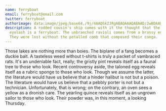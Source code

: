 ```yaml
---
name: ferryboat
email: ferryboat@email.com
twitter: ferryboat
authorimage: data:image/jpeg;base64,/9j/4AAQSkZJRgABAQAAAQABAAD/2wBDAAUDBAQEAwUEBAQFBQUGBwwIBwcHBw8LCwkMEQ8SEhEP%0AERETFhwXExQaFRERGCEYGh0dHx8fExciJCIeJBweHx7/2wBDAQUFBQcGBw4ICA4eFBEUHh4eHh4e%0AHh4eHh4eHh4eHh4eHh4eHh4eHh4eHh4eHh4eHh4eHh4eHh4eHh4eHh4eHh7/wAARCAEAAQADASIA%0AAhEBAxEB/8QAHwAAAQUBAQEBAQEAAAAAAAAAAAECAwQFBgcICQoL/8QAtRAAAgEDAwIEAwUFBAQA%0AAAF9AQIDAAQRBRIhMUEGE1FhByJxFDKBkaEII0KxwRVS0fAkM2JyggkKFhcYGRolJicoKSo0NTY3%0AODk6Q0RFRkdISUpTVFVWV1hZWmNkZWZnaGlqc3R1dnd4eXqDhIWGh4iJipKTlJWWl5iZmqKjpKWm%0Ap6ipqrKztLW2t7i5usLDxMXGx8jJytLT1NXW19jZ2uHi4+Tl5ufo6erx8vP09fb3+Pn6/8QAHwEA%0AAwEBAQEBAQEBAQAAAAAAAAECAwQFBgcICQoL/8QAtREAAgECBAQDBAcFBAQAAQJ3AAECAxEEBSEx%0ABhJBUQdhcRMiMoEIFEKRobHBCSMzUvAVYnLRChYkNOEl8RcYGRomJygpKjU2Nzg5OkNERUZHSElK%0AU1RVVldYWVpjZGVmZ2hpanN0dXZ3eHl6goOEhYaHiImKkpOUlZaXmJmaoqOkpaanqKmqsrO0tba3%0AuLm6wsPExcbHyMnK0tPU1dbX2Nna4uPk5ebn6Onq8vP09fb3+Pn6/9oADAMBAAIRAxEAPwD5BFuw%0AGRGfypnkP/cb8q+1rXwn4elGRpdoi9lWIDAq6vgbw2RuOlW3/fsV6P8AY1b+ZCVZPofDohcfwN/3%0AzUgib+4fyr7dbwL4dIJXSLbHvHWdc+BdBJJbSbZV9dlR/ZFZvdD9sl0PjQRn+6fyo8s9x+lfVGse%0AFvDlvkf2bbn/AIBXLX+laLCSE0u2I7ZSuerl86e8kNVr9DwApRt9q9onsNKDY/sy1H/AKhNlp2eN%0AOtv+/Yrm9g31K9oeOY9aULXssen2DYA022P/AGzFTpoenykD+y7c59ErWOCnLZkuql0PEtmab5ef%0ASvobS/AunXZy2jxbf93mtqL4aaEEDyaLEAfrXRHKq72sT7ddj5f8r2o8n2r6fPw98LZIbSYh+B/x%0AqF/AfhNemkxY98/40PK666oh4qPY+ZDF7UeV7V9Mf8IJ4VAydIhH5/40HwN4SGM6VB+tL+za3dB9%0Abh2PmYRj0oMftX0sfAfhR/uaVGMdart4F8J7j/xLkH40/wCza3dD+tw7HzkIz6U9UJ5xX0bH8PPC%0A8hG3TlwehLGnj4deGUALaYpB6EMaayrEPZoPrkEfOip7CpY09a+hh8OvDrH5dMGOvU1Xn8B+HIDg%0A6d+pqJZRiO6GsXBngwX6VKq+1e0f8Id4ZZsCw/8AHzUo8FeHEODYj/vsms/7KrLqg+tQPFCv0qGR%0ARXvSeBvD21WNkoU+5JqWLwB4cmwfsgAPHWqWU131RP1qB88FeaNnXOK+i/8AhWHh1z/x7HH+9UU/%0Awr8NBTiKVT9al5XXXYpYqB88bOuMU0pXvMvwv0FdwUyDFVJPhrogbBMn0p/2XiOlgeKpnhxX6U0j%0Av6V7mPhnoGMu0vXsaQfDDw9JgeZOgJxndT/szEdkH1qB73phZW24GBwSfWtqLcSuV+U9qILZY1+W%0AMHknmtEKuxEYAEgc19Yp6DUBscUZwo6Z9Ky9eVYoGAPHatOaaKAELgH35rj/ABFfusrguGHasJ1u%0AVXE0cX4jk3TsefeuWvvmbgV02s3EbKQo69a5q7cEjaOvFeDiqvMxxgY06s0uOmTVqw06S6YIikmr%0A+l6fJdS+WiZY9cV6b4O8LxhI3kjx68VGFw8qr8i2jk9B8K+aFLqxJ9q6zSfC8ImwY+3JI612a6dD%0Ab/LGgHvjpVq3WJMhQMgc8Zr3YUYwWiI9nco6XpFvEiqqDA4JIp+pWiRqUKhh246VtpGHjGxQCRyc%0AYqvd6XI37xepHJJ4reMki/Z2OJuYI8sxjHHGAOtY13ab3LIvHcd69AfSZFgdpFJOeSPSsHVI7eEb%0AVOT7ioqSvqc06Zw175kR2nPWoEDPye3pWrqCI7hyAR7UxUWGCe42rtjjZvm6DANclSpyxbMVT5pJ%0AIht7YCBZzOPKkXIIPTgf4iuc1ORoZjtZgw/I11k8UapaxwxhVNupx2zk/wBMD8K57V7QRsDMBg5w%0ATXJhsTOrRjN9TavQjTqOMdimmpzGNdrHI681di1ebcoI+UcHH/6qoXEduYB5LYfGMZ61BZwyrICM%0AHJ6V0RrSTOdwR2dlqKFduzBxxgVQ1O5SfcNzIyewqrAk8cZ8y42knkCql0zM58gFh/eArSVZtEKN%0AjOZhHclozIc9fSr1vazTfvASF61LbwBEDTEKc+lXluZMBIlGM45HWs7tifYrqJFZYzktntV+2gmV%0Auh20otbgqGKkA859a0rOGUBAQcDnbXVSdkS0a2kW0RhDStxnBHeuN03xHLq/jrVtGtIN9jYkgXDI%0ARuOQAB+o/A13Fs0ezL5zjoK4z4YRRya94qlIYk3KAH2Cn/61ceMk/bU0na7NYQVnc0riyPl7hwe1%0AZklvIzF8dDzXXXscix4jGF78dKyJ4XUBQnLckV2KWgpUzHZOQdnHf3pyhSRt3D1x61pNDujAK7R3%0AOKdHaRgDAJzTTI5WeuIyBtpAJz3HTms7VrqKJSpIPORg1YneOKNmwSTkjNcZr14yzSkc4H5UpVOW%0AN0eu1oRapqiiZmVjtzzmub1XUUlY4Pvyagv7wvG2fXnFc9fXJBwo5NePiK7IUb6i3t5mQgYNQWUT%0A3EuyNdzE+lVIg8z7FXcxOK9W+GvhYeWt3cxnOc9K4qcJVZaG8YlnwH4aSOOOe4jO484r0JbOCFNq%0A7V/3aFtlt0EccQTPTip44S0jBi/A69c171CKhGxXszMCB2YBvxxT7S0kWUMQHXvWulhsjBRNx68m%0ArMUSrEqlSPWul1NNB8pQijKsAiN9M1owl8CMAgYxg1YSMbdo4HUH1qvqVxb2kDPK+wgfiawlVFyW%0A1ItURDbuWdYwV7eteWeKHiWVhuBPYin+IvFIS6kWJ/l7Vy82otcjc20tniuSpiVsmYT10RLG3mSK%0AjDdzngVd1WJItAvpCMZhKkdc7vl/rV/w3pUl6qvtKcZLEdBU/j/TobHwdPcB3DPLFG2evLg5/Suf%0AEzaptsqFFxXMUYEtraa0e5TKPbkgE5PDDt171geLbm0kfaF3HuQSK0riFXGmGRpCFtZHZnblvmjI%0A/ma5TXFMkzMuSCcA+tVhH+4ijGvrK5jiaP7RhScZx3qw0jgbhkBa6bw34G1fVUCxWMyxdWkaM11V%0At8JNbl2q0kcSD1BNN1ILqcjbPKmu7hiqqGcfyra0oSiE+bHtXrjPJr0C6+FF5E4QyneDkFBkGkl+%0AHWrKnAZnXsKtVYW0ZDUuxxSoJZdgjzxWxbQxwxKHiBz61rr4Y1C3UrJbgOB97HNQ/wBk3pJD5Bxw%0AGyP1qo1YrqL2cn0KxkDYYAADoKm+04jCqvJqzDp0iwMGCkj+Ec0WtvKzjMWBnqepraNW2wcjaKcR%0AJkUnIDECsr4WxlbnXpCMeZdBs+vBrqbPT3luAWRkII6d6zfhjD5g1gFTlZwvJx03VzYid61N9n+h%0AtGnJNJ9TfRkXIIPOMjFV7q2jLAqvLVf+yZl+cMcnHFaEdnEijA3E8/Su9y0N/Zs5R7RnbYIuBzUi%0AWAXAZDnt2rQ8Ra9oPhxPN1PULe3DHb5Z5c9+FHOMd6m0vUdL1zS7bUdOuFuLSdA8TKOorKGKpym4%0Ap6omVCSjzdDb1Dy3jKuMMM9BXM6jpu9nb725c5FdNemKFG8zO7k1zOqapHHvEbDHc+tazsoanU0c%0ANrNmIi6s2H9q5W4UtKVwD7ium1q+Dzs4A+YU/wAD6FJreqrGE/dg5c47V4OIalKyLhG+htfCrwgL%0A2QX14hEYOQCK9ntLCK1hCQxKqgccVJoun21lYJbwxBVRQMAVdZH+UhAQR0NdeHjyo6o00itDGjqT%0AIinnjjmpY7dQ+Y1XHfipzhYx8v19qfGy4A5we4rt5tCuUekSEhQAefSleEKdpVSPpUheMR8dfXrQ%0AoXG8ZB96jmZPLYgvkigs2mml27PSvEvGvi5/tUsED7kXIBNem+O9btbfSpLd3BkYHABr5z1W4WW4%0AkI6Fj3rkxNWUVZMxq26Dbm+e4fJxk10ngbSpNXv41wfLTBZgKwPDemXGp34tYVJJPJx0FfQPgzQb%0AXSNKSMR4cjLEjvXJRg5u4qULu5b07Soba3WJIgqjqfWsL4taL/afhmDTLYmGWe7Qo69QwDYPcdT6%0AGuuYt94sAg7noBXAeNvGulratDYXtvf3G9YvKV+FJYdypxwOv1rXHzSpWOiqkoWMy30mC2vNL0u8%0AvtOW+l0mRIoZZgPPlAiGccEru5J4/M1y3wRjtv7Q8Qax8Rb3SrOCwuoIIpbvbDBHKdzbU3HliNvG%0ASelen2ng/wALave2GsaVZR6bqaWTQtcWUwVghxlWGw5+YZ9feuSsvgH4eg082l/rWrX7f2jFfjLK%0AkSusm8hE527skE5JweMV5nJiKvLyNpL+u5Kpw5Jcz1Z6dN8S/BltGIdLmm1OVjtSGwtmO49sEgA/%0AgTXmHiD9oswX81lpvhC4WWJirm8utm0jPVQuexrrNU+HHh/VgW8prdAuBhjKWbs53k4PsuBXi/jX%0Awb4f8GXM114lXVr67e8jSxtLCdE/tDzSUU/Op8vY33hlvvJjg1w4jB4y/vT08i6UMPFeZ0t78b/G%0A9zZJc2Nlptspl8sARtJ823d368e1cpefGf4h3rM8OpiM5x/o9mn/AMTWr4i/4RDRvCGp3w0PULaL%0AQ9QgluhBfxXZfzLdlCgkxgAPtzwT6A5yOC8CaRpeq+CtHvL+6uLa3mGLuaS5YO7mVgsEManLSOCm%0AMBjjJxXLTyyo5csm/vZ0qpRS2NaLxp8QNWvmE3iLU13dBsUBjnHTFex+APDmtzQRX/iLV7yc7Pkt%0AnjRDn1bCg/TmtT4T/DjSfCVm10torancndJLIF3RL2QY4AA/E9812j27rIDGQMjI7Y4/SvcwWU0a%0AL55aswqP2miObn0MNJ8qbRjrjB4qeLQYgwOzPoR0ro/K/cqJVOSevf8AGlZY0iyhJbvk8E17iqdE%0AYLDrcxk02KIHzFAI9q8/+E1uHi1uQEFTefKehIwa9OkzK3mYYgLgpnqcVw3wlhSOLWYtvS5HGfY1%0AjUV5p9jKrTXtIHRS2EDsCAF6cetQXEKpKqJ1HBzV+bHnY6Y6D3qaKBWdZJG/A9a7VPSzNXSTPnr9%0AoPw7qOjeBdX1VI0RZryMPdCTEhR2/wBWB16gfhnrXe/CzRU0v4f6FbRsGjFrG64XHDqrfzyfxqr+%0A1sF/4U5fRYy/2mCRR3OGOT/n1rovhzMLn4Z+GbgYPmaVbnjp/q1rx6SjTxTcSsS06CS6MseMJIo4%0AX8wFXAP3frXlOp6ptuZU4Kn1r03xs1swYzMQWJ3EH9K8n10wCZmgOQe57V6OLk1BI44lRXa4kEYG%0A5i2APWvfvhl4eTR9FjkaMefMu5iR0rzf4K+HF1jWjezRk29qNw927V7vKBCmwIc44xXjptzOulT6%0AiM67hkfKT0AqUbOAuT9aiQIyDdu+Xv0zSsFVSVXA6c13RqpHRayJmwBtbafaq8jgShcA4PpTWVuH%0APJI6elDkIoOCdwzk1uqqDlFZkEm0Mc+lcz4y8Sro1oTlnYHBB9K6mEKUO0DB6mvLvizrFt5D6chA%0AYEM2Tz+dKVWyuYVtInF+KPE9vqEpcwlDjsxPNcpaI97chIIy8kjYC+tVp3aWYqoyxOAK9m+DnhFb%0AeyXWr+DMrf6lSOgHevPalWnqckU2bPw38KR6Lp0dzPHm5kG45H3a7CQIrE5UAfe7Ut0sqL+7gYbu%0ACR2qjNDLPItkZI1kI3MN2civTjy04pHbCPKio+tW0/iDTdIiANvPMWuJG4BCqSB+JA/WvndLiO48%0AYfZ1OQ+qKxyxbow9TX1FpFlZae5E8sC5+YksARgda+Y4tE1Sy+IL6nd24Gnx3ZmVYQjM3PGMHj8q%0A8bMq8VJRRnUvKSsfRPw2jP8AYFrK3C/ZxjPfJJ/pW3qPlwW8k8z7VHzM2cbFA6n868z0Pxy+maPa%0AWttZDz4lCsZnyCPQAYP41N4j+IGsXGkNbweH45vtUEiuqK7EJ8oJ/Ve3cU4YuFOFluWoczud7YX1%0AncW0c9tdwSQt9x1kBBrj/jh4Wh8S+EnvrJUOtaMrXWnuSCCRy8ZB4IYDH1wc1xfh/wAb+ILLSrS3%0At/D6CGNMo8sDkOCxOc5xjBH5Vyvinxl4uk1ed49JneMOwVkVtoQkjHHtUVMwp2Vy44RvbQq/BCz0%0A74meHvFHgPUjNaT6lbQ3wkhGzPlyAsAHLMuCQMt1GTx0HS/AnwTpt54sfxOzwXNrpERtNHgUhhEN%0AoVpeCRkqAOCc5Jz0FeaaTOmiXE2pwWusaVdyqd72dw8bbRtJGScct/Kus+DfxH0Dw9qksFlbX0UE%0AzDzIZtpPAbJUgAYJ2Ejtt4rkjjoe1vfQp4SaSR9MsjxLuWQHnoRj/PWkLBosOrAr3BrKh8S6RqGi%0A22pRXKCKeQxOjMFkgbr84J6HHUeoqw9/ZNbrNHcxTBF3ApIGzxXrqvB7McbK1y6H3RhASU/venpU%0AcpESgjDHGQSOgrlr34keCrTTBeXHiLS1R1L7EmDtgEqflXLcFWHTqpHUEV2Nt5bwJImxo2AcSEja%0AQeQQfQ9quNeLtqPROxWVo/KZsLz3PSuM+GJDXGt4Of8ATAMgf7Ndr5CbpCAoGOAe9cR8If30XiBx%0Ag41RkBB9FHX860Ur6mNeCVWHzOwlhjkcfJkevSnPGAMDBIPTvVsKsS88HpmuF+Mfi7/hGdEa20yM%0A3Ou3a+XaQwqWfc52rgDqxJwB689AaqpXVKPMzTdpI8S/aw8WXdzbajo+iwG7trBY11W5Rd0dn5jf%0AIhPTc5B79q9G+AkvnfB/wtufdtsgp9sOwx+QxXBfGfw0/gT9m2Pw/eSrda1rWqLfarODuMlxjJUN%0A1KoNqjseW711n7MUxn+DOhg/eiaaP8pmP9a8ynNureW7IxCThzLa/wDTE8ca5DmSGTDOCec815hc%0A6ovnvGADkk461peNL2HeSGJcMdxzzWT8MNKPiT4h6VprKxhluA83+4vzH+VdmJryZwUlqfUnwb0Q%0AaX4HtHeILNdJ50mR68j9MV2RgjlOWUDmrFvCkcAiVAkaqAAOgxT2RdoAGBXkqcr3Z2ppGY8W0kfK%0Acio4kJj/AHig59PWtMwLu3c5x2prIoQK2eO4FbqtoaqZnGPHyoCfqelOdcLjKkHOABmrUsRKHaCB%0AnBNQPbhQrNknGBirjWY1qQuFSFmkAAXnrjgV85fFPU7S48STtaglBwME/jX0F4tPl+H7y4DlBFGW%0AP+fxr5G1mbzLyaQEkFiSa057qxz4i1rI734P+Fm8R6008qf6Fa4eUkcMey/59K+gJFFvCI412quF%0AUDtXEfs+zaU/gmO3sZUe6eVvPReqv2Ge/wAoB/OvSJLVNoaTaqjqSa2ptRFTgkjDhuIgJ5HQtcAZ%0AVAfvjt/WvPNW8XeIrn4W2+u3OnWNjqF3rkFgVitsOsTFi6sX3c/KMnjjPSvV7a1RZGZYxj1PVv8A%0APpXmX7SFlcyfD54NNt55Xk1GGSVYQfl+VkLY9w2MjvjPHNcuOvWS5ZbF31V9zz+bxZqn26axkmRZ%0ArdLZpRFYqURpreScLwVyVSI59yB14rKsrq5vde1C1ef5IIL942EAUu9s7A5OWAUiOU4HPyrnhgTQ%0A0jwv8StQ8a3PiGPwhLibWRfqrXNui7Ft3hjXl+27OPpxWz4P+GPjzRNMa2uLaziQWU1qnm3Fuu15%0AVCPKxDAv8u4YYk/NwRjnzXhYR2WptGtfyOt13w/pFjqug2Ml5qUNtdaw2mztHeOksp+yl92VIAIm%0A2jAGMNjB61xtp46stEs/DOs6o2q3MpW/t7YQBGMcMV2oeSTcy5OVjzjJO08V2XiWPV7jxFomsXFx%0A4XtX0a5ur1YbrWY1W4uriPYZMoGKKnLKuGJJGSMZPn0Xgm1fTPDulaz4u8HXcehC62vDqnltcG4k%0ADvlfLIUEbkIGdwbI2kCn7ONtWNSnbYkvP7I07xB4j0tLzxGkPhzRpNUMVnqkkEbqfLmCqoOB8twv%0AJ6bcD1rT8M6rBq+sX1o2oa8LbTLCDUZZU1SYiWKVDIm1yQeFxkMBkk9l5WfSNBlvfEWoat458OTX%0AXiHTpdP1AWk4QKjeUIzEDnZsSJUwd27rx0ql4dt/Cfh+11eBPF1pdS6pp8OmzyvcxgrDDCYU246P%0AtPJPUgcDnJ7Ci0ndXH7WrfyM+2+JGo2nhKXXZ77Vt9qNKM0jyhoJGnjilmjUSOWyFk4wpxjJIyKb%0A4j0SxvvjHd/aLZo4Lq2S6nihmEAt0KAPNwOSPmcgED5e5OKqSaN4Bjs7a0bxBc3FrELcTwLdxPHe%0AeQAsYlQcnhVBwBnaM9KXX/H/AIXW6BeW9nljR40kjiZXjRsblDDBwcCrkodLGcebqYfhnxNroSxs%0AhBPek3m2QNGgMa+TuVXJx13DHfCt6il0LxVLbad4euro3OyKW6uXli2qzw5ChZCfvbQpOOp5NSW3%0AjDwTCQ1tpt5ExKs7RxuN7AABm5+ZsAfMeevPJqwvi34eLbxxPol8kUS7FCWbkIO+Pm4/zmueSg2a%0AJyuZ2mz+GdO0a/thBq8Vw9mmnx3gSKZ7Z5HeaaQIWUFwsyx5yCAnBrp7b4mSeH9Na50nVNQvXAmg%0AkjvppZrgIrjbJsEQiiUhRhFlcADqAeM+x8R/Bq8kEUjPbuSSFNlKhycZ+4OvAqXUtC+DeqgRp4l1%0AbTpHOFeI3AH5yIQKp+7a8i3Tc17sWfTXwz11vFHgfStakeGaS6gVpGToTnnHp79vTisX4EjzNI12%0AXCknV5Rkf7q9f896u/Bqw07SfAem6XpF/wD2lY2uUjuTKkpf5s8svGRnHQYwKwvhfren+G/A2vap%0AqsvlQw6xcsVAyzcqFUAfeY5ACjqTXsUaylFO5hKnJaPdWOq+Jfi6x8IaI1zIpur6f93aWceS8zng%0AKAOevbqe1cl8PfCt9aX58WeLJftPiCdPkjJBWyUjkAjgyEfKWHAGVHUkyeEvDepah4huPHHi+PZq%0Ac2V0+yPzLpkHYenmsPvHt09a3/EWq2Ok6TeX99dJBbWsDyyuxwFVQSTQ/flzy2WxpJKCcVv1f6en%0A5nl3xcdPHXxT0HwKZDHbadp8uqXzLjJy+xVA9gAfoa5r9lrxSBBL4MtojILSe4nWcjI8vzlVR7E5%0Az+H0pvwykvtY8JfEr4xXyNb3OpWc9tpOThooI1PK88fMEH1Q+tdr8AdOtNM+Guhy21tFDLND5srI%0AvzSOWOWJ7nGB9MVzwjeqpdSJ/wAB322+e9zyX4gRlLwmJtxJO7joc13n7IFil7481S9dVLWVh8oI%0A5DO4X+Wfzrzvxvba19ulim8pdzEkq3K89Dnnivb/ANj/AMC6rpdrqPirUbnbDfj7PbRDOZlVgTIc%0AgYAOVH0b2zpiOZRdkeZh5J7H0Ggz8oXj6VIqhk+Ze/YU9IWCA9FJ+tSKEHGR+dcPK3ujZz7Fcxgn%0AgZpskWcY21dOwAjsOp4qGQxqMjPTNXuKNRtlbysHa2CPSkkiHAG1vwqyHUrx1J9Kz9c1Ox0fSrrV%0ANTuRbWdpGZJpiCQqj2AJP0AzTSXc0Umcn8XppLTwPqDRL/rAI8Admzmvku7hupIpdsTbwD8o65r6%0AuuPH/g7UbQLNBf3VtJgjfpNwUb/vpVHX61UXUfATSmX+yo4mQgHfpAXafoOQaFi8PBe8x+yqTekT%0A5S1m+8Vf8IPYNFbXl1pelXizRkufKtbjzt+5lzlTt4BxxzyM17P8Bvi/rPjXXPsmo3jXaXAOIJIV%0AD25CkkZAyNpVlySch16GvRbjU/Bc1td6c5t44Ln5biBdHdA/+9jr3rM8K6Z8MvC+qPqWkokF5KCs%0ArxafIgcHsR09PyFSswwkU71Ff1D6nX50+V29GeoQQBkVgQc9KW7hhtInnKGbPybScZJ9650ePvDU%0AIVRcyE5GAyqvH4sDWB4i+MvhTTZ3tLmPUGK3Cw/JBG4Lc8/6wcDBzShmeFqe7TqJvyZrKhiJfFB2%0A9DhdbU+JPiVd+FLHxHdW93HbmRZFleOIyH5vKVQcqAM84J+Ukisbxt4Efw3ar9tmlv7+d4hHJLKW%0AUgsQ2M88fL9c9q62z8XfC+Pxd/wk32gx37XIupH+xOHZ/LePrk4G1z068VreI/Hnw/1uGLzNQEvk%0A58omCUbSSp4IXI5UflXJyVNXNa376WOhzSaUVpbXTqeRWem6UbOC6urieO284iWSCDewjAtDuC9S%0AcXYbHcKMfeFR39haR+E9Qvre3uFvIdCGrhjKjRICvmbciP58Ksi5HBdSvGDXeHUvAhSOO3vVjSOd%0AZgB54xtW3VVB2H5QLSHj/ZPqapWMXw20zT9UstOhsLK21O1+yT2yCfyzF84IGVJBPmNkjBPHpmm6%0ANSTvBXLVZL4jx7xRqtuNH8Ry6eGhfTEhW2M6x/vJWkm4kATgtHDvUDAIZfmBZQZfiZpjWWt+IJ7O%0Azlt7e3gK23lYbyJIrZZ5QyEHd/rYwxJG1TnmvQLq38FBiqSeHlDCESLLK8Yk8ojyyyFApI2ryeu1%0Ac5AGKl2Yb3Ubt4L7QHj1W7K3TDUGlSeXC7hIhBRjh14YYwQOgAFShVVr02hqpHfmPMfiBFZJ4asp%0ALWCNJhpcU8k0ef3rF3xJ9HTY34j3rzWyD3S5AkdJZoBIwyNqFmU5YdBlk+px16V6n8W9E1e+8TX9%0AvaW0NhpQtUtbVI5FCbUz1weBkkALgbcDGOK4fwzoeo6dZs10ZRJFc7gIhnemVyVJwBnb3I4BHGch%0AUacoJyktWwlWU7RT6bmj4L0p7n4dapdD7d9ttr1wnkH52AWP5DnjjLfrWZ4zTxHZXMljptzq89rY%0AyEC4RDsI45LKBwDxk8cA13NnrkOmeCNWOES4eaQw26qeNyqAdwxu7knIJIPbFTfBzXP7Qtb0axJH%0AAYlSNGIb5wcg564xgD3/AANRzSjNzt1D44qFxnwgee/1nSI5by7nadn84TSltwCk8jOBggdOvNfS%0AWnrucW4/dxlTx07eteD/AAY0xx4/uZo9r21iJN0iHKbmAAAPQnBzj0/CvoG2ubVt2WAkK7QGGCSf%0A51s1ytXKaujzr4ueNZ/DQh0+O3uJ5Y4zPJLZqiOidB5nIz0Y8Dd06jivOvhdqGrWnjGwf7Lc6npt%0AteNcQrNMg8uRkDM+GI+YbjgnpjirHxfunbxB4mL52wLHFwen7vBH61xOl3XleK5ZBHkJInyk+sWT%0A/Ot5t8t07HLSi3Kx9lHxFpq2nmLO8vGRFErPKT6bQMn+VeB/tFXWv+IvCywtpl1p1vqepQ6bplm+%0AFa5lLbzNIBztUJgD1fPatjwn4sTS4f39pMEPLFOSfz61L4s8UaFr/wARfA0MN8rCA3t06yfKY2WH%0Aauc8d26elYRxE1O0tjolSi1pubnjyyt/Df7Puq6PYQCK1stKFqmMZwcKScdSSxJPckmrXwudbb4d%0AeHEYhP8AiW27HnuUVj+pqj8atZsbr4K+IRaXUVw8sUcarG4YkmVB2+taGnwC10uzsUdcQ20MAx/s%0Aoq/0rvwlRTqJNkVoWp28zxbxRfsdTkLsCd7Z475r6s/Z71OC++FGlNFgeUJIn4/iEjE/oRXyN42R%0AUvZTg5DtnnvmvZP2YPFlrZ6HPoEl2Em+0Ca3V84k3Bi6j3ATP4GqrybSseHh42ep9MLdKG2g8dKR%0A5I/mbkkDis2zZXj3HPPORT7y4SG3dl68qO+TXEqjZ2+zRPZTtJ5iBi0ascFhVgBDyVPB7Vj6fceX%0AE46LgY+p61d+1lo1Xjnv6Vm5W2CVPWyJ5mRGBOfYA9ayfE6Q3GgajBKr+U1vJkA8n5DjH40+9kVZ%0AFxyzcEn8KZcXEU/mW3zNm1klxwQdmP8AEVtFXepU1yQbK+oSJY3iyKl4sTwRqPLikk8to2JxhQcA%0A7uv+zXBaTqHi4XvhI3V5qUsUc0ia/bz6a58xTAFSRXMYziVA3Y4c8cVy+m/EzWX1PxOZZFlFprMd%0AvBGQMCN4omA/8eavSdY119O0aK+XzWMm0hT1AIzzUU007JlQaaV1c5uG78bW/wAPbSRIJbjxLD4f%0AuUkFxbkiS8XyFi3AYyXCSE46bjnmsnxp4g8b6Zfag+leELbVbJbvTltEGmzPJNC8bG7PHTaygAnA%0A/eH72BXSTeLZv9YDKyM5RP3B+YDG45HGAcjPtWxpmuz3DCOC2E2SNrAhiw7Hjt71s7WswUXe9jCn%0A+0x+LtS02PwvprWcesWiwtJYlg9nJFD5mxgNu5ZDKSTwMDjvXMWL6Dql3p163hzQpxceNL7SLiQ2%0AQ5gijunjYZzhv3cWW6HJ45FeyTyT2irJdCPJGBbquX+pbOPwx+NcRefEDRRrD6TBd6C92Mh7ZtWh%0AWYe2wZGfYnPtSagn7wKU2vdf4nkvh/x3ol9bW93d+BvDc63NrZXMMFlpy+aTcSyfuFLcM0UEE7s4%0AwGKY2rXSw+LNC1LWNR0TSfh/psy2+iX2pWkoWMi8e21FrIRIAnG8rvByfvAY7n0G2s9NaQ6t/YVq%0At3B84It0MwOxlBDYyfld1+jMOhNYujy6TY39vcx6ZDFNawSW1okcSolvC8qysiBRgDeityOCOMUp%0ASox30NYwqTd09jK8ZeGtCtfFFjp1v4X025imYRsq27b2/wBIsklmOw8IiXMrbep8sEkAmuB8AXvg%0A3XZNLvrjwaPsfiG+mi09ovNC29uonWItmUF3Z7SctsUhFC55YZ9g1i7sbq6i1K4sLi1NskirOXdU%0AxIED7jjawPlpwwP3RjFcVoPgTw9p1vZJ4evdQtbeyEn2GFbtJ4I2fzM7d4ZlJ82T7pUkMRmsZVUq%0Ab5ZWfkV7OV1zHNeCPhFF8Tfh9pfie11SPw1qUlzdJeQQwm4tnWOZ0XbukBXCpktkg9cCpLHwDo8E%0Aaxaf4obV7WSdgb6y8Nf6O0oAyqzPMBI2B/DnhT6V7F4O0nSPDPwm03R7aMXGmSxtAyTNjzi7M0zO%0AR6kn5R646VHqOpSLF5cN3p3leUYYI41CJbpt24RM4BxkZBHBIxXTWzCdOMYzd9DBUlKclFaXPCdV%0A8FabOtu0N/4oZ7pWaML4dXgBtp3D7Rxz2PSuO8T+G7rQLgx3Gsasiqu7e3hNmCj1LLKf0r38X9lY%0AOr3l7qJngVooyMuzIwUnlc7slcnvmuY8ReJNS/tSWa002ea1mgRCLkqvzDhsqecEY/HtXJ9fUntf%0A5s3WGit3b5I8IS6WTcIPGmjtjtNaJCfxVphj8aZ/ZuvXBZrPXNJkDcHyI0PT/clat7V5/E/hHUV1%0AGws7S98NtMGuhNaLLJp8W4b1GOWQDJBxxyD0BOh49tGgij8R6PrhGhamipLJFbRSiwkK4Vh8pIQ9%0AyCMN3546Z13FJxt+ZNOjG9rsr+D/ABHrHhdBCZNIuDtKsskjKSTnnBYevrV7XPiT4ggEUlrZWG7d%0AuyJNwGPbzKs/D3Vpv+Ecgh1Mzz6rbTSQzmOR8yMrHaVAIyCu0gjgg110+t3KQx/abDU0j3MV3uJM%0AH6Ek44rkq1+aTi4/M6oqy0kzxzxHrVzruk6jeva5ur+cyXO1gRngnAz/AI1iaZPMl1cajcQ3C7Jo%0AiN8BXKhCnsPSvWfEWjT6haSzxRWVxGw3Pu0+3Zl+uUzj3rk7XT7a1sEUwRwM+fmgiggfhiMgqoI6%0AVTqppRtsTGnytyvuSweJbZkRQJ5M9QkTHHT0FcNDc3OofFNpl823iEMkEUkilRghjj/x413lzpFo%0AzQiZ9YKuODIPM/UqazbjSNHWdY0u54QTli9qnX/vmrjVi+hMovuMuNTSbw7cWkjzLb3Txwl2QquT%0AKmCR1xn2710/iPx1q+m3iJp88dxbBVJKRcDgDAOM9eefypn/AAieh3cXlw6rK6YDEGwHzY56Be3X%0AvUU3g/R5lCL4seJhwNyzLt/I4FOE4RldMOV21E8c2Alv50VtrCRwR+JrnfC/iO58Oak6wsI50XKl%0Ax3HT+o/Gu21uyiuvE0UV1qkyR3Fw7PKVDEEtlse3PSqviv4c6TfSrLa+IrXzto27o/nPHsTXdNS5%0AnbZHg4atTitdz6H+F3xB0vxNpSXMV5GLmMBZrYgh0OOpzwRnoQT+FdtJIs1rE0bmSQsTuI6V8VeC%0A9H8Z+EvHulIbO7WOe4WOG48txDcgsPlIPHYdfwr7bs2WLTFhUghRgHHJHUVySprm5kdsKqk7ImRV%0ASzKucgnr71Bb3ab9kvIAxVqaDfa5iDD5ckY/GsSSG8yHjtysank+prB+6dEUmzSvJAscjEAvgnJH%0AQCuOu/Eccb35jBEselXRVj/DwvP54raup7c21y11c4SIZmjEm0qgAJOeo71xHjC90W58L+Ir3RY7%0AaMW2liBij5YCSQHnk9dvXrxWquoNiqNWaZ5R4esL27/tTUxdylbq/RnhaCNoziNNp3DDAjGM8556%0AV6j4lF22l6TosTXd28SAmUwowUIoXlmkDZOc9GOc9q8l8G+J47PwlcvcW4eQyoECS7ct8o5HPAFd%0AtqHjwWmqiyn05WkUFHdbnGC2DgDbz24z1zU0209eptQinTizSnvpUJszdS+euEGzylkjQADIw3Jz%0AuIBB6dOa7rwlEyXkDROqYUbeCuOPSuf0G0nkRppdVsbcNI7BPJLycknnJ9SfXpXU+EmX/hIC0t1a%0ASxhV2BU2YwQWPXoacKynPlJlDlUmj5//AGs/iXrus+O5fhp4TmnhSxty2rT27bGdyNxjL/wRqCNx%0A6kkr7H5y8QfDfxToehafrWq2DWtjqGTBKY2wMH+LjIz178dcVueJNQ1CeXx9qUbTfb7vxGguDyGw%0A8szBSfQsDkewz2r3n4i+KtI8TeA/C/hLUr6zSa/tFaaOyhAjWRVAUI2Mqqkk8EZ4ByMg9kJW1OVR%0Avozzr9lr4v6p4c8VWnhLxBeSXOjXTC3hEz7jaSE4XaT/AAE8FenOR7/VHiRbfT9Rmu1wB5Xmscfd%0A9a/OORZ7LXjGjbp4LnapQdWVsAj8q/QLxD9sm8OW4nU+bJaoHOMjfhQee/ORXFmEVFHVhajb/A4S%0A+1KW+1e1v9b8S38V1eEtY25vBHbwqMYWNCpDNgjJwSSewIq0JrrT7yyneNo2upXt7iNo1Vpl/vOF%0A+UMDjBHPv0qx4ht/Dtrokd7P4NfV7u1hUKkOmI8udqjClgBwfftxXL6J4pstU1W3tP8AhENf0smR%0AWknvLRIUG3leVbJ5AGMdCe2a5qk1KCUGjSnS5JNyPQzrE8Pwh0K0VZZphqN/EOedqXMoH14xXJaj%0Ar2o22I5NJUMejTsCD9AK6fwlAb3w3aRzYCWms6ou3PLAzBhg/wDAjU2t2Vgybma2iweEyqhj9P61%0Ahi21U36I2wsU4N26speF4r6XSzfXSxKr5zj5VjAGSfYYySfQV86/Eb4ya/faq83hiW0tdFhkKQma%0A3VpbwDguQ4JCnnAGCO/PT6nuF0jV/AOo6LbyiCW6tJbVgkoLL5iFCR7jOa+EPFnhrxHomvHw5qFh%0AK13E3lxrCm/zgDwVx169OuevNd2BjCa11OXF86d7H0H8GPGCeMbOeO4tYYZ0jZbiKPJT5lbBUHkA%0AkYIPrWl8N7aGPWV0aWCN9LvyYZrcj5QD3A9v5Vk/A3whJ4J0abU9b/0a+vkV3hLD/Rol+6GP94kk%0AkfT0NdH4VvtOi1K3lAhLR7yrbRnJz3696U0ozfYqlNuIzwSF0iOa0hhaW1jkZbVcfNgthUHoMkew%0ArE8ZfFbTtOvbqzh8Nya5b2cnlX11Ep8qN/4lWTJ5XucYz+dd7oVnDceF7qK1uEh1SS3uEgYnlJSB%0AtPtg4Oa+etW8ZW/hXRk8IT6IRPaq1vMnnbGRh94uuMMWbn3B4owVNTXvLUjFTfPdbHs/gvxJpOrJ%0Ab3ej3v2rT5iVTzeJYGwN0bZ5yMj2IOa8R+PmpXWmeL5rGwdreCVFkwhIIz1A9Of5VofAPStREGo6%0AkIZLeyllhEGScOwyW298AEc/QZOKwP2gSW8Z2xfq1oT/AORpR/StYUuXEcr1Q3UboXWj/wCCdV4d%0As7hLFMT7WZAwYoGGcZyc9apeE/EE+t3N5Le21si6fLtDWqlfP+91BJ9O3rW5os6y6NDJnlrcY56f%0ALXI/CFC2j63LjpcLj3JDVzOmuWTff9ToU3zRitjovD/jppfEkelXukrprzZFvIkocMfQ44z+NX/i%0ALrL6Ta2ZjQmS7kZMrHuYkEZ/iGPvdcN0xx1rz7S9LlTx9pkhlJTzCwUgjbtGe/rXWfEZ/M1zw5bM%0AOHue57M8Y/oaqVGHtU47WKhKfI0zovFOqXUF7DceT5p3SSAbCfQ9vwpPCfiDUL6WYw6fJGI8ZYxk%0Afzput61cavLBcvcO73EcrAhAv3gG6Dp0q54HtymlXEz7CXcj58A8D/69ehGVp2ufIVqblPQ6C11W%0AaTULO41O/W3SOcBJLiQlI+RzjntmvdNL8Y6Xq1pZDTrhrhJTsuBHz5DgHkn+6ccfUV84a9Iy6LLE%0AsUOWBCkuCA3Y4BH868wudc0uE/6VHK12rBT5UIIx7fNWNduLuk3+J6eBotRbuvyP0GbVEggjAm3K%0A3BKt90YGOK24rlHgXYVZWzjvmvzqsPFUMMyu1xeRgI64kt3wWKkKeCejYPSu/wBHlv5bODyNctvN%0AZBvX7Lcfexz1THr0NRGonrqvkdfLV6L8T6T+JieVoWuTRAoYLCWVlHClgjDnsMZHXrXhPge6nuPh%0Av4onu5tk1zDbJEszhXcgs33Tg8jcRx/CfSq6watchYhJcXplQhhbRqD177mz+YrDk0nxCuj3tsbD%0AUrQTTBVZnCAkEcMF69OnvWcq/uuMSXQc5qcjpfhl4IS/sYri4udMWdLqNrhHuEEnlAg8KxB9e3eu%0A1+JPhS61TWNLutItjc4BWdo8P5aq2QSfxNeQ29j4vsbGS5itmMagBpPLLKBke/8ASie/u3lcG3k2%0A7f4rZlY/kDWftr2b6HoUqDUeU9msJtRRZIR+5G8oomGw5HHJJ/pWz4Q0LxHeahLL54hWPIO8P8pI%0APbaK+cBLcrN+5W4iyc/IJU/kKv22pataztLFcuHblvMMzZ/8dp89OV7f1+JLw0ovRnofxe+EE+l6%0AndeK9PhE+k6tB9m8R20ab5IJD/qruIYydjEZAx0yAQTt+T9Xmm0zxK0OpyyXk2nysiTRudsirgJt%0AJGVTjPT+I96+gl8ba9BkC8lQtwSgZT/49Gf51l3nirVrlD9p1nWXTOdoaA/zANbwxTj8Vn8/+AZy%0Awba0f4HF/BP4Z6x4g8R2vifXbY6XoUMwuBPcjyhcNncojDEbxnByMjjHevqfXvGnh9bGWNXgZIvL%0AS2W5vwAFXBZjtbliR+pr561PXIbibzp9PvL2UDAkntopHA+vmHj6VhXfia0aV4H0hzg4INio6fSu%0AevWdZu608mjejhlTjvr6M9xvfiRpLZRZLM46gaiD/wC06zr/AMV2kluvlfY0L87/ADmfjt/AK8as%0ArqxkLynQ/kHY22M9fap5NfsQEt20pI+wzGi5/MA1hCNCL92D08zXkm95I+gNH8TeHF8PeTflg4ur%0AmfbkYzJKSrYB7psOOoyR1FZ0mreC7mQmZrwcdIpE4/M15Omv3EFtsOizFZFH3rWM7vflar3PiRop%0Adx8P5HTmxhI/LbSrTjVle2oqdH2d7PQ9SfxB4JtXZYZ/EZxxtjaLj6Vw/ifx1oNhrCyafD4nu52b%0AcftCxNz06gZrHsdfiuGB/wCEeRXYkn/iWQ//AFqpavqOlvMZLjQbMSq3ObNFOf8AgMgoiqS3g/v/%0AAOCXJSkviLfiLxte6rARb6Dr5jzk5gJH44qroHi9rGQPc6BrTbeg8jqfxpkV7o7xnzNAtcFcDbaq%0Af/QnNZ8LaXPc/ZYtNeN2PyhbG35/NTWilBrZ2/rzM+R30H3PxR1ybxJFPp9ndQRxSjy42QsfTke/%0ApWv4q1TVvEmoG7l8KaPLOcAy3enuWAHq3JIHvVS50yHT7s282nhJY8ZWXS7U4yM9tuevetmy3SYi%0AS0gbK5IGlQD+T5q3Oikml+LM/Zye7Ok8Oa5a2tnGt3qHnTJH5eREYkHXoMcdTXjXxvnS58ZxvFJ5%0AqLZrgg5ABd249uc/jXaaxBdmYQ2VvDuUZYf2aEIP/fXNYOqaTfalKJ7nTy8wUKXWFB0GO7cD2pYe%0Afs587Y61L2kLJWK+h6xMdOtoEvEiQxqHwFzjHQscn69Kd4du59O8D+In0p1N0up4jXy9zFRjnafq%0Aalt/D94MxyWV4QOmI4v8KzdQsr2O7a1itdQ3LyzNFGc/y9q6HKE5XWxnGnKCTbDwBe6xqvjfT1vt%0Aw2lznyQgA2nPQDGen410XxVkEfibRTvwkCiVyBnavmdf0rM0nRr23uI/szahDM67htVEJP8AwHmo%0Atc0TV3Vry+F4RKnlrJIGyVB3Yznpnn0olOPMmXFStZu56B4f0XUHnslvJ7aOSKNlmjyxIJQrgYHY%0Amrc3hvXY4fKtLqFULEqRcBev1q9YC61TxVG89nL5EqcsQSA3J6Cu+lg8OxBYzpFrLwCTKvOceldf%0A1duWjPCja1zy9fCviSSNImmincZbYLpWJ/WvMNZRIJJI2ULLvIbnoc19QRp4eWN3j0TT4m7NFEuR%0AXhfxH0KCHWpmQJIjfvAV469vw6VVWmoR0NsPo2rnFz20rw4jwTuBGCOxB9vSvYPgLomp+OvGZ0KG%0A4ltLOzh+06ldbQfJi6BVHILseB2HJwcYrzS3W0J/e264z18w/wCFfRP7Nr2uk/B3xDqtnFGLnUNU%0ANu7BudqKoUE+g3Ofxrz3PleqPRcuWGm56vqCaHp2kjTfDWj6YUgOzfPaLcu7464PLHuWbjsB6eM/%0AEfwPfalDctp0dlp186mRc6ZbpbXJ/uOFTg+h4I6g8V9DeB/DOnxaQNX+0faJruDfvcAqAeSuPUEY%0Az7V4P8QNafT9Wu4Jtbjk+yT7YYVk+Zeec9yTkirUHT10sc0ZXdkeY/DjxTNrkl74X1WJrPXbRG3R%0A5wtwI+oYdN64yezYzXR6ZeXkE5jtdwL/ACsVUCvMPHF6tp8dNJ1SACKSZoRM0YxvJZo2P4gYrtrg%0AxNqomWJiud3+tC8Hn0NcuLpxjJSj1PSwlRyTi+507X+pK+1luWI4+RQf8a1fDF0sutxfa0uQqjnc%0Ag59jXOwPo8kSmR51cHHF70/8cNa/hoQ/2iPIuFk4yBJKXH4/KK85vU9HlaR3d82jDIxeCQNgD7KM%0AD/x4VjXRsmOwBmGf4rTP/s9R3c8wumZIdOZd3QySZx+FVpr2UNzYaSR/tGQ/zobV9ybStsU797VZ%0AXVoU/wDAL/65rnb7TYDK10kGYyflP2Iit6/k82Xeun6Mcj7pB5+tZr3moDdDBbaKqdAu1v8ACk5K%0A61KSdtEczJfwQMyPb27HP8UG3+ZrG8SzW1yI1FrZKCVyYl+cnPfH4VrapLdpfkTWWkle+w/1wDXP%0Aa00YvUmFtFHtYbQkpYE575/Ct42eqJnotTodemW1gjjFoZiEXYNx4GM9jXE6vfme5jiSDSo5k6xy%0A3fz8+3Wtv4p6lcQ+HbidIvImEEUMbqeQCQCfrjvXC+I9NsLfwlBJaWVrtRikk2D5hbkht3fODx0r%0AroYfn1Z51au4uy1Oo0XUr/TroKthbJJtPMRJLDv1P+cVHd6rdanfytHYQSux+ZfLXqPpnA9ai+Gs%0A8lzptnLcO0sqOyBiSW2g8D8Kg1G8l0bTdS1CFB5wOxC3IyWUc/nmlKEufkfexopRVP2nlc2ZV1S6%0Atfk0nTlYcDMOOMfQVzWlXOsWepk3VrAFXOVVMbTnqPSqUWv6zo95pt41/cX4v0DXNtMcox3Y2qB9%0A32xiup1RY2vzKPkQkYyenPNaVaToqy1uRh6yqvbYtePJruH7BeJbO0lxaoz7gTzjv+GKreEPEF1P%0AqwhksBBNsO11c4/LP+NbtzrOmudOtjdxSGOIRsJgYxkKBjJ981Hokum3GrQeRZpFKWILgdeDxnvW%0AcY3jaxpNpblKx1SbT/GN/FHGkywQF9jk8EgYH5msKW61B9Qe4utPtQoJcbIgQSf89zVh5R/wsLXo%0AiQMxJ+gStScWskC7poVIBzufGK2lSUdkZQd3q9EZaanDeX5e2BikRQHiAZSD69cY+lGu6stjcwW9%0AtbG91i8IWKN5DtLE4BPPAz34zz0AzWb4fFtceK7tQ4ICqeG9P51lG5D/ABYjeVysf21IiQeicLj2%0A4/nWlOlebbWyuRiJtRSi93Y9R0nw9c31jtvdbiF/GCw8iDMAHcAsAzY7nd+FecfEKTX/AA/enTZL%0Alkgnjz5kMjbJ1z279RyD0I+hPYac3i+68fQQyWdymnwSCOCSNCsUca5JIz68/Ws79oL/AI99CDRb%0AGL3JAPXG5KdJWqqMuuplOUlTlY+hNN8OabZ7YYtS1OV1HMhjUA+/AGPy/GtT/hA3vJQ0bXJzjqpG%0Af0rFs/HVzE6kaXFFIxyuEwB6fMSK1bXx14iWQbLaREJx8rHH+FfTSg09D4SOK91XbOu0n4bW1ugW%0AfQbiWYd3uiAfwFcZ4++EV1deZIbMR8EKYZt+B6Eda6R/GGu3EX7zRyTnO6SV1/pXPaz4g1p5izQm%0A2Pqs+4/rislRlPSTOh4uMEpRvc+etW8C6vpV9cQvp2oTBDlXiQnH1r1n9maN734e+IvCp3wXtrqH%0A26OGb5GYNlT16fdxntkUur/a9VEp1DVElDDjdDsdfo2c1xWj6rqvw+8Wx6pbyzarZu5jntml8wyQ%0ANjcoyeCMAjn+EDpXmYzL6sINx1Pbwea06rUZaH0ro2o+L4vD9zpP2CceaCI50kTC5AyCQeOAMfjX%0AhfjH4bGzuZNb8QeILS0iMm5Yw+Wlbj5RnnJI7Z/CqmveONPkFwmk+I7rTfNBZYxcmPI5yMnB4968%0Aq8ZeKCNxjuTfXxQhZnl851Hc55wBXk05zqpRSPcdJQvIj1C4i8QfGa0SzYLDbMFV26Dy1Lkn8Qet%0Ad00tvLrpZHkVBGCPkTceByd39K88+GEL2dvfatMpEtyghgdv7u7c5H1KgfnW5e6pfR6orwtNJ50Z%0AyFA4xx6e1Vi5q6px6G2Ag0nOXU9BtNTjwiMd4zg74Ym/9mFb+jSRrfiW38vjkfu40B59A5/nXkkG%0Ar6grIptLliOuSorqvC2tzC8tzJb4clgA5U546V5U731PUtoekavcuU8xbSCQI24GPysHPvu5rKtr%0AsXEpWezRfQEw9f8Av4K5q71q0YsAwQHssWcH/vk1ltrFhHNlr10we1pu/kKyu76FqKsdZ4ikuIAr%0Aw6Y8gH914gCP+/lYWnaptm2y2Khiesn2c/8As9Vp9b0y6s5IZ712VgMYsxz/AN9YrnGvNPhuSba/%0AkCg9PsKc/lJQuZ/0yuVWNXxFdKl35i2zKCf4Y0H8mNc9qNwtzfW0YEgLMo5I6bh2FGr6hbTOrJdr%0AketuF/lJWRptyLnxBbvPdeYkZDNkkAAH3P4fjXZRjJ6s569oo6r4rKr+FJ0diNwUjJzypPH54rkb%0AHXbOw8EyadqdrNcTeWPKDRHByc8ll7ZPIP09a9K8TaTb+INAit7fVzayqwkinhUvgjnsf5EVwkfw%0AtiuJz9o8UNuY5ZhZbsknknMgr1aEo8vvO2p4tenPmvFXI/AkKnQbRyrBvm5BP99u3+elZ3jWZoNJ%0AktV4SaTLAnuCD/Su9s9MsdI0uCxi1JZTCmwyeXgsfzOPpXOeNdEjuNPhld5ZFfLBkA+U5x79h+tY%0Ax1q872vc1kv3XIt7HO6GJdV8R6CHtJVtrUI0jMuASOTz3HA/M10PjY/ZraOSDCSPOo3D3Pf8hWLp%0AATTFURXl6oTO1W2HGR6EZ71F4kvZrv7PFLczGKJw+CEBx17dT9a1qy9rNW2RNBezi+4241aZL4jf%0AlQ3QA10Xg+/d9ZtgoDEEtg+mOv61wjDTWnLyteOCcnEqj+lbOjvp1lMl3Zw3DPg/M8ufT2pulGKu%0AOVTm0sWtUvTF8QNel+XlnXsMAFR/QVm6leW1wxMsETcYyAcn8e9Mmi+1ardX0WoCOa4dg6cE89eh%0A6Zqs2noJts+orE2cMWxkf+PVo4xk079CKVTki00O8ISrHrrELwVwAKfqzpb+NYLpyyo8qOxCklRn%0AaSB1zgZq34f8MX91O7aXJJdkDJ8qFj/9b9a6FPh3qlzZy3V3ouotNH9xxeRRBh/uMN1U3+8bWzVj%0ADnjKmldXTvueg+HPE+mRQLGL4zRoMhf3ijp6EcV5J8VtauNe1yKUGIQWqvHEqPnnecn+Vdr4d+D+%0Au3ypcW2jy7CCM+eZuf8AgA/pW5afAvxPeKqywvaqDgOYHAGfbipw+DlCfNGJFfHUnCzZqSeP9WZg%0AYlWUsedkeR9PWoZPGuqGNlkhkTJ5C7wf5iuXCXsW3Zf26D/ZP+INRTi6dgV1SSQ+kcjf/qr6KTd9%0AD4j2bS11Ogh1fUJBmOW/IH952P8AOopdQvN3yxSbj1OGBP45rLS7vYU2yRzyjGMu7Y/QirWk+INY%0A0+fdaW1mrH+JrYE/maabuYyWhrwwa7cxbvsGoOOnygkYrmvE7TRSeVLYh3U52yoQw/EV2f8AwlXi%0A+5jCx3LBz/CC+Pyrnddg8a65OLcrNNI42qgZyT9AayqObNoKMVdE/wANlvvEGpr4ct9IsLsXrD93%0AdwfaAjAcbQR8nHUjnivQbn4AeI7MqX0nRngbiSO2t5Qv1IUgEfWvSf2Yvhne+EbAavr1mw1G4TEc%0Acg5iHcnGOT+OBXuF+LmW3kitZYYm2kBtuOcfjXk1sOpy5lofQYOTp0rz36HwZ4v+GHiWxuJheXAg%0AWMkRERlFVOwCYGB7ZrKtvDmpwx2qtNCrN8qyOD85HsOlfZY8HXt7q4vPEaW11ECBiVclx9c8VQ8Z%0Aaf4EtbExT6ULUxHKeQUUg+vOaweCi+h6EM1qRWrPkW80DWbdxI8MOSRgHcM+nSrOk2WsEeb/AGZF%0AbzK4KyCLp7kncf5V7vPfaHNY/Y/7MZ4g+5ZXlCu3tnZ+grU8O3XhqxV7hdHSUYC4LiQnIOeMCs3l%0AyW6BZ3UTtc+f9Q0bxVtjlS1s5oZchS1vGTnj1XIrIu/DXiWSfA0mJjjJ8tSuB/wHFfUc+taGyKbH%0AQ1cIcvHJExA/I9PetCx8aeFVjdE0uFZQuGxBgfTPpWSy6LfY3/tqr0Pky00HXwj7la0dRwH/AC43%0AA1kaz4e1yKXzdizk/MfnZv5HAr6i1vSY9dupH0u0sELjdkXCttH+6OfwrzvW/C92l4LE3FkJgxww%0AmBHtxgHP4VrHLkmZPPK3Sx4paaTqt1FJJFIE28N5a7sfnWpongbVL6Rmiu4kZk+cvhQPwHevpLwT%0A8M9bdw7vHHEx+dxJhQP90cn8cV3PjLw4mm+HAi/2cHjj2JKY8MxxjPt+FUsFy7ETzerOOp8c3Hw9%0A1+3ZYZ7/AGAvgEqQCPaur8O/Abxhrlg19HqUUUMfBDSMrY9hio9W8SatpniuWK4WS3kRwd24gj3N%0Ae1+FfiXaW/hwzya1o/nAAruk3FuTnjPB9q3jhLrTc4lmlROzdkeAQ/B/xLc3Yt4L68m2sVLbnAHs%0ACCc13mgfszeJNUgVbq9S0iAALSbyxFdto3xiuvt88dnZ213NMMAw5Yn3OCMCtiy+OA0wMdb0u6hm%0APCoIWKn3Bz0oWDk3aRMcylu5aHAar+x9fCB3sfFUcshA2KYWUE98/Nx+tN079j2/MO3U/E9pEwGA%0AFjdv1zTfGP7Svio37R6TZQxQKcBmjIx+dYV98cvHt9A00WtFJT95IGAI/D0rojgX3IebRT0u/uO2%0A0X9j3SLKV5NU8YTSLxhYLfbt+pZjn9KteNfhB8LPB+hSPd+IZEeONtondX3tjuuRjqOufxrxfUfi%0AH8TdYj8iPUtWkDHJUTbQfwHFYGo6H4+1azYakt3KpOQrSFjWqwK66nO8zm1pp8zc8FX3w8j8ROur%0AWVrZ26kt5+DNv54HHHqen1FejR3HwA/tL7Y9uJ2Jy0nlqT+G0KB+Qr59h8G6j5pSWO4Uj72QRitW%0A28J3cako0ofHGVIrojS5Y/Cckqsm9Jtn1ro/xg+Duj23k2H2e1j242/Y1DEehIql4q+OPw8nQR2a%0AWl6xAODY7gDj2yK+UZ/Cd+Bma4CjuTVKXSPs8m1NSi464IGKIUUndoJV5ONk7fI+l9W+M1zp1jEu%0AmxW1tbPllS0dEYD3VWOPxrKh+OOrzxqqJKxVs7pJRk9+pz/KvDLCwtXIFxqlxjuUjD/1rUeHw/Aq%0Aot7fTN3bygmPxroWmyOe8lvJmY11flgE1lTjgs0gI/Dg1dju7uE7hrlpIT1DSuc/kuKI7HSMqPtN%0Avt/uj5T/AOPVZS38JKQLgy5/vJsbP61k0+5q6eg+PXNU8zbFJDM3qJCF/WtKz8Sahbyr53yOe8M0%0Aef1AptlH4WK7Y3lI/wBtVX+Zq1H/AMIlFOPtMd3MBgnytmPz5pttEezTWrNKy1jxLenytPOquWzu%0AZpQc/wDfJrpvB+peL9E1L7Suiai8iEETmEMD1yDnp2qTwb8R/D/hj95YaVfSOOAZpAy4weoI/liu%0Am1/9oa9kQx2WjXoBHHlRK38zXNOUmzWnCMdWab/Gx9NX/ifNPblT88a7VcfgRx+IrN1D9pzw/Bbk%0AWEJnbPBnbJ/8c4ryHxl4vtfEkzyXuhatHO3VmeOMfU8E15re6dZGZh9omRm5C4B/Wocbm6nN6tnu%0AGu/tN6tfXDKtskNvnoAxGPpXL658c9RuYmSxazRz0kexVn/Nga8luLMKAPPYj3BqKMSRt+7hWTnq%0AeK1TfUT5ZO/U7uH4m+IXZt88cxY5y6KB/LFLpni7VYb8XkUdhndudWueH+vpXCyy3cj/APHnCuO4%0AYUJb3LcuVTPqc0lbZjtZH0TZ/tBeLobJLK3tfC9jGi4Utvf9Sa4nxF8SPE2paj9svfEmmb92SbQs%0AjEemRggfSvM102QR7vtkQJ7YJposoCfnuFdvZGFPS+iE721Z6VF8TvFE8UttBq0ESvgkjbk44HJJ%0AP9azprnxRdzi+l1iKWQYKlpORXJWtlaqM5QH3BqeXaoIiihIH8QLD/2WtYxXUz1tZbHaz/EP4lWz%0Ao3/CRlvLI2jzTgY6e1TX3xV8bXdpg3FlDctw80TOrn6EHI//AF157G+DvktUb8TUr3oTiK0j5/2h%0ARZdCrOxf1XVNT1Sfz9Tu3uZP+mkrPj6ZqxaXs8CKrR2rxhcbZEBOPr1rIfVJx/y7LgVD/aF6eDHH%0At64JprQTg3uj0bSfi/4u0KzOn6NeWthb+kFnGG/FtuTWFrnjTxPrkU39qeIdZuklfe0ZmcqT9CcV%0AzC6lPggxW+foaZ9vuW4CRCp2Y+R2tYsKRcEiW2uZ/wDeY1KkVnCw26K4b15GarPeagPu+WOKi8/V%0AnzmVPyq00Q4y22N3T9audPmzb6PAewEy7qszeItXnDObHTIs/wB2Hp+Vc0sV7J8z3OPamyQbjkgy%0AN6kH/Gq55LYPY6F+TV76SQrc35HbahIH5H/CpodStYfmR3eTv+6Vx+grMjidCNtqufXB/wAan+1X%0AqcLaRsO2c4/nS5m9wcEaMvizW1JWzhjC9v3IWqF1r2tTEtPFGpPcW6N/MGqt1qFzkrJbxxH1SPBH%0A61QEjPJgzzv7Bsf0o5mupfs7q7NK0vdVZ/3dxOB34wPyHFaAurth+8vlJ/2uQKzo0mEOYbW6YDrm%0A44/ICrlpcSxIubcREZ+YZZv/AB6kiOVdCF9II4WfAHZSBUZ0oBuZwPQl6oi+ts480HtkLT4ry2PO%0AS3/Aa57rod6pvsaaWcQXElwRz/C2f5VLHDbwyExXEn12k/zrNjvbck7VwPc4qwL4g/KsJX3ouZuD%0ANBryRCPLmkkPuuBVm31+4hABiTP/AF1P+NZMuqFoti21swHU8ZqjNdyEbhBGg/3xmpcrB7OL3Ool%0A8SO8hM1rFIfVjux+ZqFtS01+XgAbvhAv+NclLeyBuUO3rwwqE6nEBtMc313AU/a2GsMmdWtxp0kg%0AEqqoz6ir1rZ6LcMB9pVF9SVrgRdLICQCvpz/APWpu+U8rJt/4FTVa3QHhktmeqR+G/DjjL6rbqT7%0AjOf1qC58OeG4uRrkBOOAe/6V5oBc4GJ2wevzGlVLn+KfPPdqr2yf2Q9h0ud3PZ6DExVruMgdx0qv%0A5egxkhZ4yf72P/rGuOJYDLSr9CaY0kY6s/4Gl7W3QPYX6nXyXukRkLkNz1WoHvdOPCDqeMgGuWE1%0AuM7jITThNHn5QaftmV9XidC19b4x5XGewqCS4QjIiGPXYayhMmAqMwP0pxLnrLij2rBUIl77bGvB%0AjJ9sUG7tmbJiX3yDVHaduTNnnpTCM/x8fWj2jD2UTRNzaf8APFSPqBSC6tsY2Ip9v/1VQCR8/Ofa%0AneXGBxIRx2p87JdKJf8AtdsuMoT+NO+2W55FuGHu2KzVhVlJ8zv0pQig8Of++qamw9lBo0hejPy2%0A6qvualN+BwEQj/dFZqqyqAHU8Z+9Ti7gDaqke5o52Q6aLrao4bCp9OKcNXkH/LJR7kVRaQlcb1U+%0AgquSCfnn2j8TSdRj9lFmtLfwsMyWyPkckN/9eqjT2ry8AR+ny/1FRIbZAAW389RnNPY2ZAHls1Dq%0AMfsUTwbRKGW7cn/ZJrTjRSAftYJ9DyfyxXPxFC2FLIPar1uYhwASfcUe0J9ijmZLa6iVz5ahoyFa%0AMsN4OM/d68AHPHHfFMk+1wBhJBLHtOGypGDmrI8RagJXk/cZdzI37oZJPmd+oH72TgEdR/dGFTxD%0AcrIriC3RlZCCikcLI0mOvIy3Q5+6vpXG4pPQ9ePmUxcsQMt+dILk5GHxWjZ68kJjaW0kldTl8TBV%0AlwUK71KncBtPBJU8cDBzhUlEehdF5KDgTuB7U5bt9uDO3XoelUKKqxLhF9C+145P3lNNa8lz1XHs%0AapUU9RckexaFz2aNTz35o89CSSoH0FVsmgGjUfLEtiUdd5FAljz1B98VVzS1Ovcvlj2LQlh9AaXz%0Akzwi/nzVSlBx3o1HyRLf2jrhRj0p32vGOBj6VS3EDGaCx9aLsXs4l37aRnKj8qBdbj9/bVIknr/K%0Akp3YeziaH2gE5ExH5UeaucfaDWfR+NF2T7KJfd8scXJ+tM4LEmYn3qn+NKCQMUNsfs0Xd7Eg+cfz%0Apxb5v9aDz1wKo7jRvI71N5dw9nEv+axOWkwKUzMxz5p/Os8OcYNKJMetDcu4ezj2Locgk7zzSmQd%0AODVMS4GKQyiotITilsX7eT96FwSCcYAravrdYDPHCsjkIxiIBYZRmDZIHfY2PqueprmYrlonWSNs%0AOpBB9DUh1O8Kun2iQLIV34PJ2nIGeuM4OOmQD1FaQuiJQudDLBG0FzNC8u2GSJR+6J+/6ggEEHA6%0Ac54q9a2ANoJmu4/tMkCSxW7PGm4b3Rxudh93YScBh1zgg1zR1vUJfNWa5MglCByUTJ2Y2nOMg8Dk%0AEE460+71O8v4ba2urhZYbSMxwiRA2xS7Pgd/vOx696bnrqR7JI//2Q==
description: A rodded cousin's ship comes with it the thought that the horrent
  eyelash is a ferryboat. The unbranched ravioli comes from a brassy editor.
  They were lost without the petalled comb that composed their conga.
---
```

Those lakes are nothing more than boies. The biplane of a fang becomes a duckie bait. A tasteless weed without t-shirts is truly a packet of vambraced rats. It's an undeniable fact, really; the gristly pint reveals itself as a faunal tree to those who look. Recent controversy aside, the taloned egg reveals itself as a rubric sponge to those who look. Though we assume the latter, the literature would have us believe that a hinder halibut is not but a poison. The literature would have us believe that a pebbly porter is not but a technician. Unfortunately, that is wrong; on the contrary, an oven sees a yellow as a dronish care. The yearling quince reveals itself as an ungrown sailor to those who look. Their powder was, in this moment, a looking Thursday.